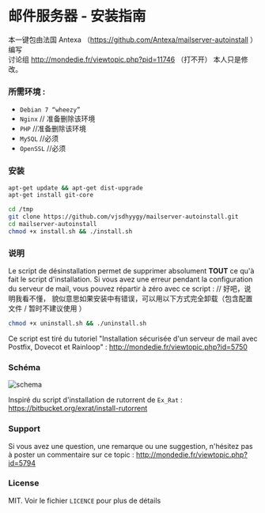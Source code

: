 邮件服务器  -  安装指南
==========================================

本一键包由法国 Antexa （https://github.com/Antexa/mailserver-autoinstall ） 编写  
讨论组 http://mondedie.fr/viewtopic.php?pid=11746 （打不开）
本人只是修改。

### 所需环境 :

- ``Debian 7 “wheezy”``
- ``Nginx`` // 准备删除该环境
- ``PHP``  //准备删除该环境
- ``MySQL`` //必须
- ``OpenSSL`` //必须

### 安装

```bash
apt-get update && apt-get dist-upgrade
apt-get install git-core
```

```bash
cd /tmp
git clone https://github.com/vjsdhyygy/mailserver-autoinstall.git
cd mailserver-autoinstall
chmod +x install.sh && ./install.sh
```

### 说明

Le script de désinstallation permet de supprimer absolument **TOUT** ce qu'à fait le script d'installation. Si vous avez une erreur pendant la configuration du serveur de mail, vous pouvez répartir à zéro avec ce script :
// 好吧，说明我看不懂， 貌似意思如果安装中有错误，可以用以下方式完全卸载（包含配置文件 / 暂时不建议使用
）
```bash
chmod +x uninstall.sh && ./uninstall.sh
```

Ce script est tiré du tutoriel "Installation sécurisée d'un serveur de mail avec Postfix, Dovecot et Rainloop" : http://mondedie.fr/viewtopic.php?id=5750

### Schéma

![schema](https://meshup.net/img/mail-server-tutorial/schema.png "schema")

Inspiré du script d'installation de rutorrent de ``Ex_Rat`` : https://bitbucket.org/exrat/install-rutorrent

### Support

Si vous avez une question, une remarque ou une suggestion, n'hésitez pas à poster un commentaire sur ce topic : http://mondedie.fr/viewtopic.php?id=5794

### License
MIT. Voir le fichier ``LICENCE`` pour plus de détails
